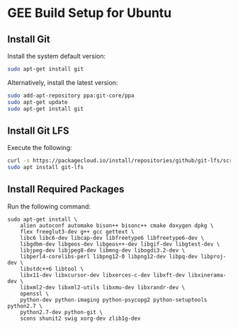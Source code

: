 # GEE Build Setup for Ubuntu

## Install Git

Install the system default version:

```bash
sudo apt-get install git
```

Alternatively, install the latest version:

```bash
sudo add-apt-repository ppa:git-core/ppa
sudo apt-get update
sudo apt-get install git
```

## Install Git LFS

Execute the following:

```bash
curl -s https://packagecloud.io/install/repositories/github/git-lfs/script.deb.sh | sudo bash
sudo apt install git-lfs
```

## Install Required Packages
Run the following command:
```
sudo apt-get install \
    alien autoconf automake bison++ bisonc++ cmake doxygen dpkg \
    flex freeglut3-dev g++ gcc gettext \
    libc6 libc6-dev libcap-dev libfreetype6 libfreetype6-dev \
    libgdbm-dev libgeos-dev libgeos++-dev libgif-dev libgtest-dev \
    libjpeg-dev libjpeg8-dev libmng-dev libogdi3.2-dev \
    libperl4-corelibs-perl libpng12-0 libpng12-dev libpq-dev libproj-dev \
    libstdc++6 libtool \
    libx11-dev libxcursor-dev libxerces-c-dev libxft-dev libxinerama-dev \
    libxml2-dev libxml2-utils libxmu-dev libxrandr-dev \
    openssl \
    python-dev python-imaging python-psycopg2 python-setuptools python2.7 \
    python2.7-dev python-git \
    scons shunit2 swig xorg-dev zlib1g-dev
```
